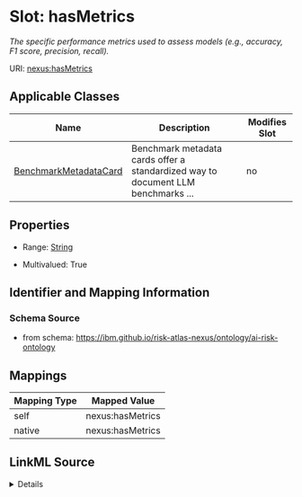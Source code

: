 

# Slot: hasMetrics


_The specific performance metrics used to assess models (e.g., accuracy, F1 score, precision, recall)._





URI: [nexus:hasMetrics](https://ibm.github.io/risk-atlas-nexus/ontology/hasMetrics)



<!-- no inheritance hierarchy -->





## Applicable Classes

| Name | Description | Modifies Slot |
| --- | --- | --- |
| [BenchmarkMetadataCard](BenchmarkMetadataCard.md) | Benchmark metadata cards offer a standardized way to document LLM benchmarks ... |  no  |







## Properties

* Range: [String](String.md)

* Multivalued: True





## Identifier and Mapping Information







### Schema Source


* from schema: https://ibm.github.io/risk-atlas-nexus/ontology/ai-risk-ontology




## Mappings

| Mapping Type | Mapped Value |
| ---  | ---  |
| self | nexus:hasMetrics |
| native | nexus:hasMetrics |




## LinkML Source

<details>
```yaml
name: hasMetrics
description: The specific performance metrics used to assess models (e.g., accuracy,
  F1 score, precision, recall).
from_schema: https://ibm.github.io/risk-atlas-nexus/ontology/ai-risk-ontology
rank: 1000
alias: hasMetrics
domain_of:
- BenchmarkMetadataCard
range: string
multivalued: true

```
</details>